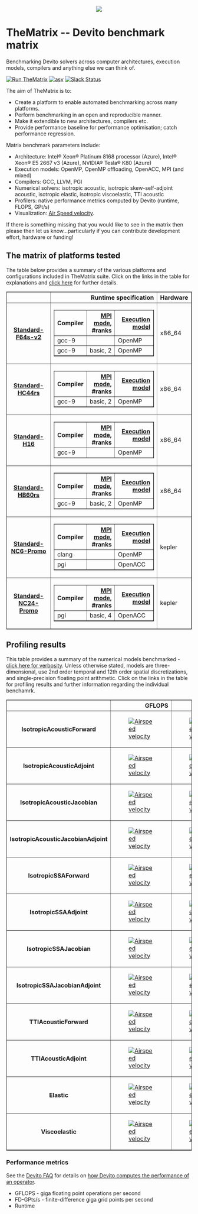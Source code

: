 <p align="center">
  <img src="https://raw.githubusercontent.com/devitocodes/devito/master/docs/source/_static/devito_logo.png">
</p>

# TheMatrix -- Devito benchmark matrix

Benchmarking Devito solvers across computer architectures, execution models, compilers and anything else we can think of.

[![Run TheMatrix](https://img.shields.io/badge/run-thematrix-brightgreen)](https://www.actionspanel.app/app/devitocodes/thematrix)
[![asv](http://img.shields.io/badge/benchmarked%20by-asv-blue.svg?style=flat)](http://www.devitoproject.org/thematrix/)
[![Slack Status](https://img.shields.io/badge/chat-on%20slack-%2336C5F0)](https://opesci-slackin.now.sh)

The aim of TheMatrix is to:

* Create a platform to enable automated benchmarking across many platforms.
* Perform benchmarking in an open and reproducible manner.
* Make it extendible to new architectures, compilers etc.
* Provide performance baseline for performance optimisation; catch performance regression.

Matrix benchmark parameters include:
* Architecture: Intel® Xeon® Platinum 8168 processor (Azure), Intel® Xeon® E5 2667 v3 (Azure), NVIDIA® Tesla® K80 (Azure)
* Execution models: OpenMP, OpenMP offloading, OpenACC, MPI (and mixed)
* Compilers: GCC, LLVM, PGI
* Numerical solvers: isotropic acoustic, isotropic skew-self-adjoint acoustic, isotropic elastic, isotropic viscoelastic, TTI acoustic
* Profilers: native performance metrics computed by Devito (runtime, FLOPS, GPt/s)
* Visualization: [Air Speed velocity](https://asv.readthedocs.io/en/stable/index.html).

If there is something missing that you would like to see in the matrix then please then let us know...particularly if you can contribute development effort, hardware or funding!

## The matrix of platforms tested
The table below provides a summary of the various platforms and configurations included in TheMatrix suite. Click on the links in the table for explanations and [click here](https://htmlpreview.github.io/?https://github.com/devitocodes/thematrix/blob/master/thematrix/thematrix.html) for further details.

<table border="1" class="dataframe">  <thead>    <tr style="text-align: right;">      <th></th>      <th>Runtime specification</th>      <th>Hardware</th>    </tr>  </thead>  <tbody>    <tr>      <th><a href="https://docs.microsoft.com/en-us/azure/virtual-machines/fsv2-series">Standard-F64s-v2</a></th>      <td><table border="1" class="dataframe">  <thead>    <tr style="text-align: right;">      <th>Compiler</th>      <th><a href="https://github.com/devitocodes/devito/wiki/FAQ#DEVITO_MPI">MPI mode</a>,<br>#ranks</th>      <th><a href="https://github.com/devitocodes/devito/wiki/FAQ#devito_language">Execution model</a></th>    </tr>  </thead>  <tbody>    <tr>      <td>gcc-9</td>      <td></td>      <td>OpenMP</td>    </tr>    <tr>      <td>gcc-9</td>      <td>basic, 2</td>      <td>OpenMP</td>    </tr>  </tbody></table></td>      <td>x86_64</td>    </tr>    <tr>      <th><a href="https://docs.microsoft.com/en-us/azure/virtual-machines/hc-series">Standard-HC44rs</a></th>      <td><table border="1" class="dataframe">  <thead>    <tr style="text-align: right;">      <th>Compiler</th>      <th><a href="https://github.com/devitocodes/devito/wiki/FAQ#DEVITO_MPI">MPI mode</a>,<br>#ranks</th>      <th><a href="https://github.com/devitocodes/devito/wiki/FAQ#devito_language">Execution model</a></th>    </tr>  </thead>  <tbody>    <tr>      <td>gcc-9</td>      <td>basic, 2</td>      <td>OpenMP</td>    </tr>  </tbody></table></td>      <td>x86_64</td>    </tr>    <tr>      <th><a href="https://docs.microsoft.com/en-us/azure/virtual-machines/h-series">Standard-H16</a></th>      <td><table border="1" class="dataframe">  <thead>    <tr style="text-align: right;">      <th>Compiler</th>      <th><a href="https://github.com/devitocodes/devito/wiki/FAQ#DEVITO_MPI">MPI mode</a>,<br>#ranks</th>      <th><a href="https://github.com/devitocodes/devito/wiki/FAQ#devito_language">Execution model</a></th>    </tr>  </thead>  <tbody>    <tr>      <td>gcc-9</td>      <td></td>      <td>OpenMP</td>    </tr>  </tbody></table></td>      <td>x86_64</td>    </tr>    <tr>      <th><a href="https://docs.microsoft.com/en-us/azure/virtual-machines/hb-series">Standard-HB60rs</a></th>      <td><table border="1" class="dataframe">  <thead>    <tr style="text-align: right;">      <th>Compiler</th>      <th><a href="https://github.com/devitocodes/devito/wiki/FAQ#DEVITO_MPI">MPI mode</a>,<br>#ranks</th>      <th><a href="https://github.com/devitocodes/devito/wiki/FAQ#devito_language">Execution model</a></th>    </tr>  </thead>  <tbody>    <tr>      <td>gcc-9</td>      <td>basic, 2</td>      <td>OpenMP</td>    </tr>  </tbody></table></td>      <td>x86_64</td>    </tr>    <tr>      <th><a href="https://docs.microsoft.com/en-us/azure/virtual-machines/nc-series">Standard-NC6-Promo</a></th>      <td><table border="1" class="dataframe">  <thead>    <tr style="text-align: right;">      <th>Compiler</th>      <th><a href="https://github.com/devitocodes/devito/wiki/FAQ#DEVITO_MPI">MPI mode</a>,<br>#ranks</th>      <th><a href="https://github.com/devitocodes/devito/wiki/FAQ#devito_language">Execution model</a></th>    </tr>  </thead>  <tbody>    <tr>      <td>clang</td>      <td></td>      <td>OpenMP</td>    </tr>    <tr>      <td>pgi</td>      <td></td>      <td>OpenACC</td>    </tr>  </tbody></table></td>      <td>kepler</td>    </tr>    <tr>      <th><a href="https://docs.microsoft.com/en-us/azure/virtual-machines/nc-series">Standard-NC24-Promo</a></th>      <td><table border="1" class="dataframe">  <thead>    <tr style="text-align: right;">      <th>Compiler</th>      <th><a href="https://github.com/devitocodes/devito/wiki/FAQ#DEVITO_MPI">MPI mode</a>,<br>#ranks</th>      <th><a href="https://github.com/devitocodes/devito/wiki/FAQ#devito_language">Execution model</a></th>    </tr>  </thead>  <tbody>    <tr>      <td>pgi</td>      <td>basic, 4</td>      <td>OpenACC</td>    </tr>  </tbody></table></td>      <td>kepler</td>    </tr>  </tbody></table>

## Profiling results
This table provides a summary of the numerical models benchmarked - [click here for verbosity](https://htmlpreview.github.io/?https://github.com/devitocodes/thematrix/blob/master/results/benchmarks.html). Unless otherwise stated, models are three-dimensional, use 2nd order temporal and 12th order spatial discretizations, and single-precision floating point arithmetic. Click on the links in the table for profiling results and further information regarding the individual benchamrk.

<table border="1" class="dataframe">
  <thead>
    <tr style="text-align: right;">
      <th></th>
      <th>GFLOPS</th>
      <th>FD-GPts/s</th>
      <th>Runtime</th>
    </tr>
  </thead>
  <tbody>
    <tr>
      <th>IsotropicAcousticForward</th>
      <td><a href="https://www.devitoproject.org/thematrix/#acoustic_iso.IsotropicAcousticForward.track_gflopss">  <figure>    <img src="https://www.devitoproject.org/thematrix/swallow.png"    alt="Airspeed velocity"</img>  </figure></a></td>
      <td><a href="https://www.devitoproject.org/thematrix/#acoustic_iso.IsotropicAcousticForward.track_gpointss">  <figure>    <img src="https://www.devitoproject.org/thematrix/swallow.png"    alt="Airspeed velocity"</img>  </figure></a></td>
      <td><a href="https://www.devitoproject.org/thematrix/#acoustic_iso.IsotropicAcousticForward.track_runtime">  <figure>    <img src="https://www.devitoproject.org/thematrix/swallow.png"    alt="Airspeed velocity"</img>  </figure></a></td>
    </tr>
    <tr>
      <th>IsotropicAcousticAdjoint</th>
      <td><a href="https://www.devitoproject.org/thematrix/#acoustic_iso_adj.IsotropicAcousticAdjoint.track_gflopss">  <figure>    <img src="https://www.devitoproject.org/thematrix/swallow.png"    alt="Airspeed velocity"</img>  </figure></a></td>
      <td><a href="https://www.devitoproject.org/thematrix/#acoustic_iso_adj.IsotropicAcousticAdjoint.track_gpointss">  <figure>    <img src="https://www.devitoproject.org/thematrix/swallow.png"    alt="Airspeed velocity"</img>  </figure></a></td>
      <td><a href="https://www.devitoproject.org/thematrix/#acoustic_iso_adj.IsotropicAcousticAdjoint.track_runtime">  <figure>    <img src="https://www.devitoproject.org/thematrix/swallow.png"    alt="Airspeed velocity"</img>  </figure></a></td>
    </tr>
    <tr>
      <th>IsotropicAcousticJacobian</th>
      <td><a href="https://www.devitoproject.org/thematrix/#acoustic_iso_jac.IsotropicAcousticJacobian.track_gflopss">  <figure>    <img src="https://www.devitoproject.org/thematrix/swallow.png"    alt="Airspeed velocity"</img>  </figure></a></td>
      <td><a href="https://www.devitoproject.org/thematrix/#acoustic_iso_jac.IsotropicAcousticJacobian.track_gpointss">  <figure>    <img src="https://www.devitoproject.org/thematrix/swallow.png"    alt="Airspeed velocity"</img>  </figure></a></td>
      <td><a href="https://www.devitoproject.org/thematrix/#acoustic_iso_jac.IsotropicAcousticJacobian.track_runtime">  <figure>    <img src="https://www.devitoproject.org/thematrix/swallow.png"    alt="Airspeed velocity"</img>  </figure></a></td>
    </tr>
    <tr>
      <th>IsotropicAcousticJacobianAdjoint</th>
      <td><a href="https://www.devitoproject.org/thematrix/#acoustic_iso_jacadj.IsotropicAcousticJacobianAdjoint.track_gflopss">  <figure>    <img src="https://www.devitoproject.org/thematrix/swallow.png"    alt="Airspeed velocity"</img>  </figure></a></td>
      <td><a href="https://www.devitoproject.org/thematrix/#acoustic_iso_jacadj.IsotropicAcousticJacobianAdjoint.track_gpointss">  <figure>    <img src="https://www.devitoproject.org/thematrix/swallow.png"    alt="Airspeed velocity"</img>  </figure></a></td>
      <td><a href="https://www.devitoproject.org/thematrix/#acoustic_iso_jacadj.IsotropicAcousticJacobianAdjoint.track_runtime">  <figure>    <img src="https://www.devitoproject.org/thematrix/swallow.png"    alt="Airspeed velocity"</img>  </figure></a></td>
    </tr>
    <tr>
      <th>IsotropicSSAForward</th>
      <td><a href="https://www.devitoproject.org/thematrix/#acoustic_iso_ssa.IsotropicSSAForward.track_gflopss">  <figure>    <img src="https://www.devitoproject.org/thematrix/swallow.png"    alt="Airspeed velocity"</img>  </figure></a></td>
      <td><a href="https://www.devitoproject.org/thematrix/#acoustic_iso_ssa.IsotropicSSAForward.track_gpointss">  <figure>    <img src="https://www.devitoproject.org/thematrix/swallow.png"    alt="Airspeed velocity"</img>  </figure></a></td>
      <td><a href="https://www.devitoproject.org/thematrix/#acoustic_iso_ssa.IsotropicSSAForward.track_runtime">  <figure>    <img src="https://www.devitoproject.org/thematrix/swallow.png"    alt="Airspeed velocity"</img>  </figure></a></td>
    </tr>
    <tr>
      <th>IsotropicSSAAdjoint</th>
      <td><a href="https://www.devitoproject.org/thematrix/#acoustic_iso_ssa_adj.IsotropicSSAAdjoint.track_gflopss">  <figure>    <img src="https://www.devitoproject.org/thematrix/swallow.png"    alt="Airspeed velocity"</img>  </figure></a></td>
      <td><a href="https://www.devitoproject.org/thematrix/#acoustic_iso_ssa_adj.IsotropicSSAAdjoint.track_gpointss">  <figure>    <img src="https://www.devitoproject.org/thematrix/swallow.png"    alt="Airspeed velocity"</img>  </figure></a></td>
      <td><a href="https://www.devitoproject.org/thematrix/#acoustic_iso_ssa_adj.IsotropicSSAAdjoint.track_runtime">  <figure>    <img src="https://www.devitoproject.org/thematrix/swallow.png"    alt="Airspeed velocity"</img>  </figure></a></td>
    </tr>
    <tr>
      <th>IsotropicSSAJacobian</th>
      <td><a href="https://www.devitoproject.org/thematrix/#acoustic_iso_ssa_jac.IsotropicSSAJacobian.track_gflopss">  <figure>    <img src="https://www.devitoproject.org/thematrix/swallow.png"    alt="Airspeed velocity"</img>  </figure></a></td>
      <td><a href="https://www.devitoproject.org/thematrix/#acoustic_iso_ssa_jac.IsotropicSSAJacobian.track_gpointss">  <figure>    <img src="https://www.devitoproject.org/thematrix/swallow.png"    alt="Airspeed velocity"</img>  </figure></a></td>
      <td><a href="https://www.devitoproject.org/thematrix/#acoustic_iso_ssa_jac.IsotropicSSAJacobian.track_runtime">  <figure>    <img src="https://www.devitoproject.org/thematrix/swallow.png"    alt="Airspeed velocity"</img>  </figure></a></td>
    </tr>
    <tr>
      <th>IsotropicSSAJacobianAdjoint</th>
      <td><a href="https://www.devitoproject.org/thematrix/#acoustic_iso_ssa_jacadj.IsotropicSSAJacobianAdjoint.track_gflopss">  <figure>    <img src="https://www.devitoproject.org/thematrix/swallow.png"    alt="Airspeed velocity"</img>  </figure></a></td>
      <td><a href="https://www.devitoproject.org/thematrix/#acoustic_iso_ssa_jacadj.IsotropicSSAJacobianAdjoint.track_gpointss">  <figure>    <img src="https://www.devitoproject.org/thematrix/swallow.png"    alt="Airspeed velocity"</img>  </figure></a></td>
      <td><a href="https://www.devitoproject.org/thematrix/#acoustic_iso_ssa_jacadj.IsotropicSSAJacobianAdjoint.track_runtime">  <figure>    <img src="https://www.devitoproject.org/thematrix/swallow.png"    alt="Airspeed velocity"</img>  </figure></a></td>
    </tr>
    <tr>
      <th>TTIAcousticForward</th>
      <td><a href="https://www.devitoproject.org/thematrix/#acoustic_tti.TTIAcousticForward.track_gflopss">  <figure>    <img src="https://www.devitoproject.org/thematrix/swallow.png"    alt="Airspeed velocity"</img>  </figure></a></td>
      <td><a href="https://www.devitoproject.org/thematrix/#acoustic_tti.TTIAcousticForward.track_gpointss">  <figure>    <img src="https://www.devitoproject.org/thematrix/swallow.png"    alt="Airspeed velocity"</img>  </figure></a></td>
      <td><a href="https://www.devitoproject.org/thematrix/#acoustic_tti.TTIAcousticForward.track_runtime">  <figure>    <img src="https://www.devitoproject.org/thematrix/swallow.png"    alt="Airspeed velocity"</img>  </figure></a></td>
    </tr>
    <tr>
      <th>TTIAcousticAdjoint</th>
      <td><a href="https://www.devitoproject.org/thematrix/#acoustic_tti_adj.TTIAcousticAdjoint.track_gflopss">  <figure>    <img src="https://www.devitoproject.org/thematrix/swallow.png"    alt="Airspeed velocity"</img>  </figure></a></td>
      <td><a href="https://www.devitoproject.org/thematrix/#acoustic_tti_adj.TTIAcousticAdjoint.track_gpointss">  <figure>    <img src="https://www.devitoproject.org/thematrix/swallow.png"    alt="Airspeed velocity"</img>  </figure></a></td>
      <td><a href="https://www.devitoproject.org/thematrix/#acoustic_tti_adj.TTIAcousticAdjoint.track_runtime">  <figure>    <img src="https://www.devitoproject.org/thematrix/swallow.png"    alt="Airspeed velocity"</img>  </figure></a></td>
    </tr>
    <tr>
      <th>Elastic</th>
      <td><a href="https://www.devitoproject.org/thematrix/#elastic.Elastic.track_gflopss">  <figure>    <img src="https://www.devitoproject.org/thematrix/swallow.png"    alt="Airspeed velocity"</img>  </figure></a></td>
      <td><a href="https://www.devitoproject.org/thematrix/#elastic.Elastic.track_gpointss">  <figure>    <img src="https://www.devitoproject.org/thematrix/swallow.png"    alt="Airspeed velocity"</img>  </figure></a></td>
      <td><a href="https://www.devitoproject.org/thematrix/#elastic.Elastic.track_runtime">  <figure>    <img src="https://www.devitoproject.org/thematrix/swallow.png"    alt="Airspeed velocity"</img>  </figure></a></td>
    </tr>
    <tr>
      <th>Viscoelastic</th>
      <td><a href="https://www.devitoproject.org/thematrix/#viscoelastic.Viscoelastic.track_gflopss">  <figure>    <img src="https://www.devitoproject.org/thematrix/swallow.png"    alt="Airspeed velocity"</img>  </figure></a></td>
      <td><a href="https://www.devitoproject.org/thematrix/#viscoelastic.Viscoelastic.track_gpointss">  <figure>    <img src="https://www.devitoproject.org/thematrix/swallow.png"    alt="Airspeed velocity"</img>  </figure></a></td>
      <td><a href="https://www.devitoproject.org/thematrix/#viscoelastic.Viscoelastic.track_runtime">  <figure>    <img src="https://www.devitoproject.org/thematrix/swallow.png"    alt="Airspeed velocity"</img>  </figure></a></td>
    </tr>
  </tbody>
</table>

### Performance metrics
See the [Devito FAQ](https://github.com/devitocodes/devito/wiki/FAQ) for details on [how Devito computes the performance of an operator](https://github.com/devitocodes/devito/wiki/FAQ#how-does-devito-compute-the-performance-of-an-operator).
* GFLOPS - giga floating point operations per second
* FD-GPts/s - finite-difference giga grid points per second 
* Runtime
